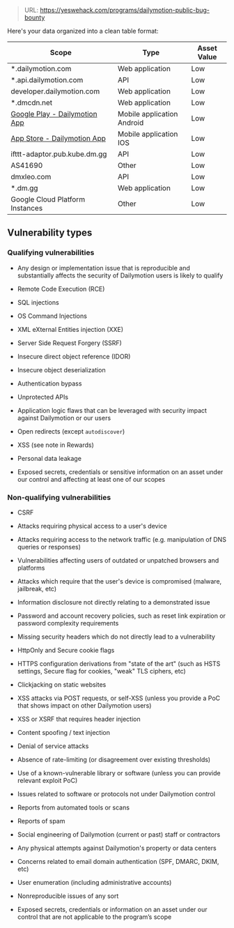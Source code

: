 > URL: https://yeswehack.com/programs/dailymotion-public-bug-bounty

Here's your data organized into a clean table format:

|Scope|Type|Asset Value|
|---|---|---|
|*.dailymotion.com|Web application|Low|
|*.api.dailymotion.com|API|Low|
|developer.dailymotion.com|Web application|Low|
|*.dmcdn.net|Web application|Low|
|[Google Play - Dailymotion App](https://play.google.com/store/apps/details?id=com.dailymotion.dailymotion&hl=fr&gl=US)|Mobile application Android|Low|
|[App Store - Dailymotion App](https://apps.apple.com/fr/app/dailymotion/id336978041)|Mobile application IOS|Low|
|ifttt-adaptor.pub.kube.dm.gg|API|Low|
|AS41690|Other|Low|
|dmxleo.com|API|Low|
|*.dm.gg|Web application|Low|
|Google Cloud Platform Instances|Other|Low|

## Vulnerability types

### Qualifying vulnerabilities

- Any design or implementation issue that is reproducible and substantially affects the security of Dailymotion users is likely to qualify

- Remote Code Execution (RCE)

- SQL injections

- OS Command Injections

- XML eXternal Entities injection (XXE)

- Server Side Request Forgery (SSRF)

- Insecure direct object reference (IDOR)

- Insecure object deserialization

- Authentication bypass

- Unprotected APIs

- Application logic flaws that can be leveraged with security impact against Dailymotion or our users

- Open redirects (except `autodiscover`)

- XSS (see note in Rewards)

- Personal data leakage

- Exposed secrets, credentials or sensitive information on an asset under our control and affecting at least one of our scopes

### Non-qualifying vulnerabilities

- CSRF

- Attacks requiring physical access to a user's device

- Attacks requiring access to the network traffic (e.g. manipulation of DNS queries or responses)

- Vulnerabilities affecting users of outdated or unpatched browsers and platforms

- Attacks which require that the user's device is compromised (malware, jailbreak, etc)

- Information disclosure not directly relating to a demonstrated issue

- Password and account recovery policies, such as reset link expiration or password complexity requirements

- Missing security headers which do not directly lead to a vulnerability

- HttpOnly and Secure cookie flags

- HTTPS configuration derivations from "state of the art" (such as HSTS settings, Secure flag for cookies, "weak" TLS ciphers, etc)

- Clickjacking on static websites

- XSS attacks via POST requests, or self-XSS (unless you provide a PoC that shows impact on other Dailymotion users)

- XSS or XSRF that requires header injection

- Content spoofing / text injection

- Denial of service attacks

- Absence of rate-limiting (or disagreement over existing thresholds)

- Use of a known-vulnerable library or software (unless you can provide relevant exploit PoC)

- Issues related to software or protocols not under Dailymotion control

- Reports from automated tools or scans

- Reports of spam

- Social engineering of Dailymotion (current or past) staff or contractors

- Any physical attempts against Dailymotion's property or data centers

- Concerns related to email domain authentication (SPF, DMARC, DKIM, etc)

- User enumeration (including administrative accounts)

- Nonreproducible issues of any sort

- Exposed secrets, credentials or information on an asset under our control that are not applicable to the program’s scope